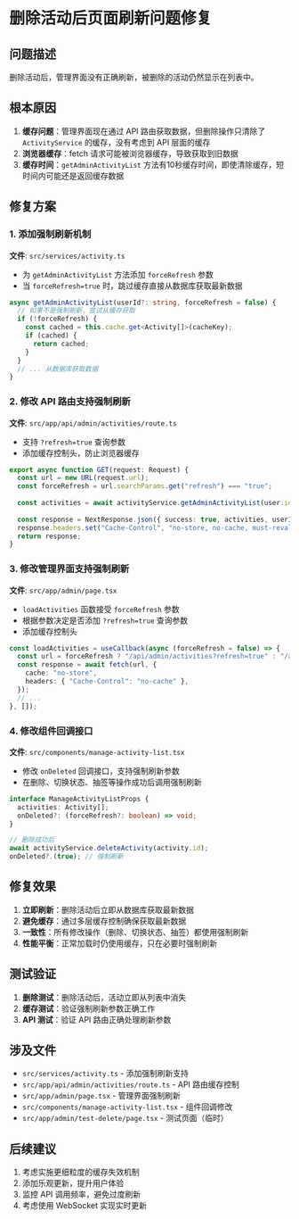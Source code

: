 # 删除活动后页面刷新问题修复

## 问题描述

删除活动后，管理界面没有正确刷新，被删除的活动仍然显示在列表中。

## 根本原因

1. **缓存问题**：管理界面现在通过 API 路由获取数据，但删除操作只清除了 `ActivityService` 的缓存，没有考虑到 API 层面的缓存
2. **浏览器缓存**：fetch 请求可能被浏览器缓存，导致获取到旧数据
3. **缓存时间**：`getAdminActivityList` 方法有10秒缓存时间，即使清除缓存，短时间内可能还是返回缓存数据

## 修复方案

### 1. 添加强制刷新机制

**文件**: `src/services/activity.ts`

- 为 `getAdminActivityList` 方法添加 `forceRefresh` 参数
- 当 `forceRefresh=true` 时，跳过缓存直接从数据库获取最新数据

```typescript
async getAdminActivityList(userId?: string, forceRefresh = false) {
  // 如果不是强制刷新，尝试从缓存获取
  if (!forceRefresh) {
    const cached = this.cache.get<Activity[]>(cacheKey);
    if (cached) {
      return cached;
    }
  }
  // ... 从数据库获取数据
}
```

### 2. 修改 API 路由支持强制刷新

**文件**: `src/app/api/admin/activities/route.ts`

- 支持 `?refresh=true` 查询参数
- 添加缓存控制头，防止浏览器缓存

```typescript
export async function GET(request: Request) {
  const url = new URL(request.url);
  const forceRefresh = url.searchParams.get("refresh") === "true";
  
  const activities = await activityService.getAdminActivityList(user.id, forceRefresh);
  
  const response = NextResponse.json({ success: true, activities, userId: user.id });
  response.headers.set("Cache-Control", "no-store, no-cache, must-revalidate");
  return response;
}
```

### 3. 修改管理界面支持强制刷新

**文件**: `src/app/admin/page.tsx`

- `loadActivities` 函数接受 `forceRefresh` 参数
- 根据参数决定是否添加 `?refresh=true` 查询参数
- 添加缓存控制头

```typescript
const loadActivities = useCallback(async (forceRefresh = false) => {
  const url = forceRefresh ? "/api/admin/activities?refresh=true" : "/api/admin/activities";
  const response = await fetch(url, {
    cache: "no-store",
    headers: { "Cache-Control": "no-cache" },
  });
  // ...
}, []);
```

### 4. 修改组件回调接口

**文件**: `src/components/manage-activity-list.tsx`

- 修改 `onDeleted` 回调接口，支持强制刷新参数
- 在删除、切换状态、抽签等操作成功后调用强制刷新

```typescript
interface ManageActivityListProps {
  activities: Activity[];
  onDeleted?: (forceRefresh?: boolean) => void;
}

// 删除成功后
await activityService.deleteActivity(activity.id);
onDeleted?.(true); // 强制刷新
```

## 修复效果

1. **立即刷新**：删除活动后立即从数据库获取最新数据
2. **避免缓存**：通过多层缓存控制确保获取最新数据
3. **一致性**：所有修改操作（删除、切换状态、抽签）都使用强制刷新
4. **性能平衡**：正常加载时仍使用缓存，只在必要时强制刷新

## 测试验证

1. **删除测试**：删除活动后，活动立即从列表中消失
2. **缓存测试**：验证强制刷新参数正确工作
3. **API 测试**：验证 API 路由正确处理刷新参数

## 涉及文件

- `src/services/activity.ts` - 添加强制刷新支持
- `src/app/api/admin/activities/route.ts` - API 路由缓存控制
- `src/app/admin/page.tsx` - 管理界面强制刷新
- `src/components/manage-activity-list.tsx` - 组件回调修改
- `src/app/admin/test-delete/page.tsx` - 测试页面（临时）

## 后续建议

1. 考虑实施更细粒度的缓存失效机制
2. 添加乐观更新，提升用户体验
3. 监控 API 调用频率，避免过度刷新
4. 考虑使用 WebSocket 实现实时更新

